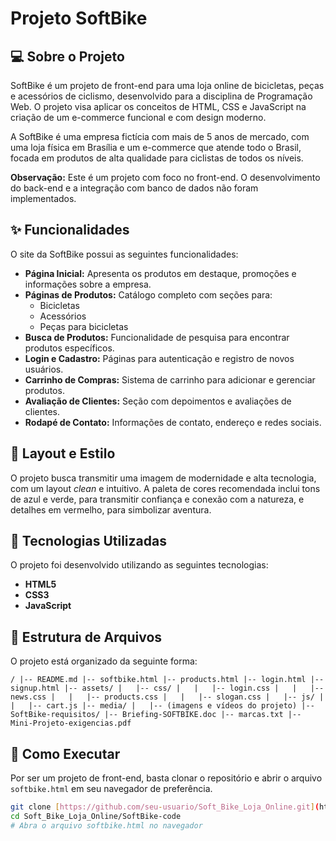 # Projeto SoftBike

## 💻 Sobre o Projeto

SoftBike é um projeto de front-end para uma loja online de bicicletas, peças e acessórios de ciclismo, desenvolvido para a disciplina de Programação Web. O projeto visa aplicar os conceitos de HTML, CSS e JavaScript na criação de um e-commerce funcional e com design moderno.

A SoftBike é uma empresa fictícia com mais de 5 anos de mercado, com uma loja física em Brasília e um e-commerce que atende todo o Brasil, focada em produtos de alta qualidade para ciclistas de todos os níveis.

**Observação:** Este é um projeto com foco no front-end. O desenvolvimento do back-end e a integração com banco de dados não foram implementados.

## ✨ Funcionalidades

O site da SoftBike possui as seguintes funcionalidades:

* **Página Inicial:** Apresenta os produtos em destaque, promoções e informações sobre a empresa.
* **Páginas de Produtos:** Catálogo completo com seções para:
    * Bicicletas
    * Acessórios
    * Peças para bicicletas
* **Busca de Produtos:** Funcionalidade de pesquisa para encontrar produtos específicos.
* **Login e Cadastro:** Páginas para autenticação e registro de novos usuários.
* **Carrinho de Compras:** Sistema de carrinho para adicionar e gerenciar produtos.
* **Avaliação de Clientes:** Seção com depoimentos e avaliações de clientes.
* **Rodapé de Contato:** Informações de contato, endereço e redes sociais.

## 🎨 Layout e Estilo

O projeto busca transmitir uma imagem de modernidade e alta tecnologia, com um layout *clean* e intuitivo. A paleta de cores recomendada inclui tons de azul e verde, para transmitir confiança e conexão com a natureza, e detalhes em vermelho, para simbolizar aventura.

## 🚀 Tecnologias Utilizadas

O projeto foi desenvolvido utilizando as seguintes tecnologias:

* **HTML5**
* **CSS3**
* **JavaScript**

## 📂 Estrutura de Arquivos

O projeto está organizado da seguinte forma:

`
/
|-- README.md
|-- softbike.html
|-- products.html
|-- login.html
|-- signup.html
|-- assets/
|   |-- css/
|   |   |-- login.css
|   |   |-- news.css
|   |   |-- products.css
|   |   |-- slogan.css
|   |-- js/
|   |   |-- cart.js
|-- media/
|   |-- (imagens e vídeos do projeto)
|-- SoftBike-requisitos/
|-- Briefing-SOFTBIKE.doc
|-- marcas.txt
|-- Mini-Projeto-exigencias.pdf
`
## 🏃 Como Executar

Por ser um projeto de front-end, basta clonar o repositório e abrir o arquivo `softbike.html` em seu navegador de preferência.

```bash
git clone [https://github.com/seu-usuario/Soft_Bike_Loja_Online.git](https://github.com/seu-usuario/Soft_Bike_Loja_Online.git)
cd Soft_Bike_Loja_Online/SoftBike-code
# Abra o arquivo softbike.html no navegador
